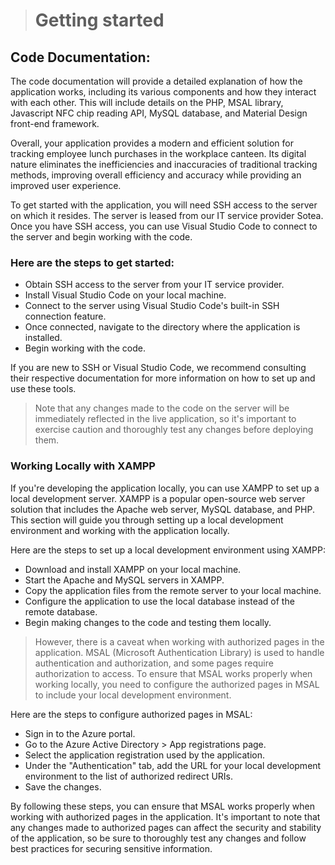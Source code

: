 > # Getting started

## Code Documentation:

The code documentation will provide a detailed explanation of how the application works, including its various components and how they interact with each other. This will include details on the PHP, MSAL library, Javascript NFC chip reading API, MySQL database, and Material Design front-end framework.

Overall, your application provides a modern and efficient solution for tracking employee lunch purchases in the workplace canteen. Its digital nature eliminates the inefficiencies and inaccuracies of traditional tracking methods, improving overall efficiency and accuracy while providing an improved user experience.

To get started with the application, you will need SSH access to the server on which it resides. The server is leased from our IT service provider Sotea. Once you have SSH access, you can use Visual Studio Code to connect to the server and begin working with the code.

### Here are the steps to get started:

- Obtain SSH access to the server from your IT service provider.
- Install Visual Studio Code on your local machine.
- Connect to the server using Visual Studio Code's built-in SSH connection feature.
- Once connected, navigate to the directory where the application is installed.
- Begin working with the code.

If you are new to SSH or Visual Studio Code, we recommend consulting their respective documentation for more information on how to set up and use these tools.

> Note that any changes made to the code on the server will be immediately reflected in the live application, so it's important to exercise caution and thoroughly test any changes before deploying them.

### Working Locally with XAMPP

If you're developing the application locally, you can use XAMPP to set up a local development server. XAMPP is a popular open-source web server solution that includes the Apache web server, MySQL database, and PHP. This section will guide you through setting up a local development environment and working with the application locally.

Here are the steps to set up a local development environment using XAMPP:

- Download and install XAMPP on your local machine.
- Start the Apache and MySQL servers in XAMPP.
- Copy the application files from the remote server to your local machine.
- Configure the application to use the local database instead of the remote database.
- Begin making changes to the code and testing them locally.

> However, there is a caveat when working with authorized pages in the application. MSAL (Microsoft Authentication Library) is used to handle authentication and authorization, and some pages require authorization to access. To ensure that MSAL works properly when working locally, you need to configure the authorized pages in MSAL to include your local development environment.

Here are the steps to configure authorized pages in MSAL:

- Sign in to the Azure portal.
- Go to the Azure Active Directory > App registrations page.
- Select the application registration used by the application.
- Under the "Authentication" tab, add the URL for your local development environment to the list of authorized redirect URIs.
- Save the changes.

By following these steps, you can ensure that MSAL works properly when working with authorized pages in the application. It's important to note that any changes made to authorized pages can affect the security and stability of the application, so be sure to thoroughly test any changes and follow best practices for securing sensitive information.
